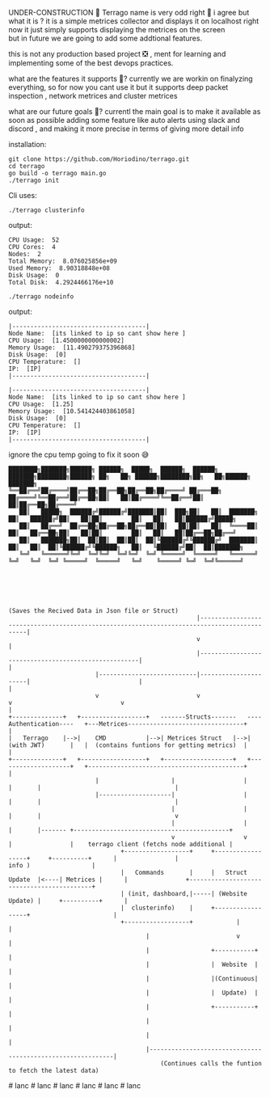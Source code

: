 UNDER-CONSTRUCTION 🚸
Terrago 
name is very odd right 🥸 i agree but what it is ?
it is a simple metrices collector and displays it on localhost
right now it just simply supports displaying the metrices on the screen  
but in future we are going to add some addtional features.

this is not any production based project ❎ , ment for learning and
implementing  some of the best devops practices.

what are the features it supports 🌃? 
currently we are workin on finalyzing everything, so for now you cant use it but
it supports deep packet inspection , network metrices and cluster metrices 

what are our future goals 🗻?
currentl the main goal is to make it available as soon as possible 
adding some feature like auto alerts using slack and discord ,
and making it more precise in terms of giving more detail info


installation:

```
git clone https://github.com/Horiodino/terrago.git
cd terrago 
go build -o terrago main.go
./terrago init
```


Cli uses:



```./terrago clusterinfo```

output:
```
CPU Usage:  52
CPU Cores:  4
Nodes:  2
Total Memory:  8.076025856e+09
Used Memory:  8.90318848e+08
Disk Usage:  0
Total Disk:  4.2924466176e+10
```



```./terrago nodeinfo```

output:
```
|-------------------------------------|
Node Name:  [its linked to ip so cant show here ]
CPU Usage:  [1.4500000000000002]
Memory Usage:  [11.490279375396868]
Disk Usage:  [0]
CPU Temperature:  []
IP:  [IP]
|-------------------------------------|

|-------------------------------------|
Node Name:  [its linked to ip so cant show here ]
CPU Usage:  [1.25]
Memory Usage:  [10.541424403861058]
Disk Usage:  [0]
CPU Temperature:  []
IP:  [IP]
|-------------------------------------|
```
ignore the cpu temp going to fix it soon 😅


```
████████╗███████╗██████╗ ██████╗  █████╗  ██████╗  ██████╗   ███████╗████████╗██████╗ ██╗   ██╗ ██████╗████████╗██╗   ██╗██████╗ ███████╗
╚══██╔══╝██╔════╝██╔══██╗██╔══██╗██╔══██╗██╔════╝ ██╔═══██╗  ██╔════╝╚══██╔══╝██╔══██╗██║   ██║██╔════╝╚══██╔══╝██║   ██║██╔══██╗██╔════╝
   ██║   █████╗  ██████╔╝██████╔╝███████║██║  ███╗██║   ██║  ███████╗   ██║   ██████╔╝██║   ██║██║        ██║   ██║   ██║██████╔╝█████╗  
   ██║   ██╔══╝  ██╔══██╗██╔══██╗██╔══██║██║   ██║██║   ██║  ╚════██║   ██║   ██╔══██╗██║   ██║██║        ██║   ██║   ██║██╔══██╗██╔══╝  
   ██║   ███████╗██║  ██║██║  ██║██║  ██║╚██████╔╝╚██████╔╝  ███████║   ██║   ██║  ██║╚██████╔╝╚██████╗   ██║   ╚██████╔╝██║  ██║███████╗
   ╚═╝   ╚══════╝╚═╝  ╚═╝╚═╝  ╚═╝╚═╝  ╚═╝ ╚═════╝  ╚═════╝   ╚══════╝   ╚═╝   ╚═╝  ╚═╝ ╚═════╝  ╚═════╝   ╚═╝    ╚═════╝ ╚═╝  ╚═╝╚══════╝





                                                                        (Saves the Recived Data in Json file or Struct)
                                                    |--------------------------------------------------------------------------------------------|
                                                    v                                                                                            |
                                                    |-----------------------------------------------------|                                      |
                        |---------------------------|----------------------|                              |                                      |
                        v                           v                      v                              v                                      |
+--------------+   +------------------+   -------Structs-------   ----Authentication----   +---Metrices--------------------------------+         |
|   Terrago    |-->|    CMD           |-->| Metrices Struct   |-->|   (with JWT)       |   |  (contains funtions for getting metrics)  |         |
+--------------+   +------------------+   +-------------------+   +--------------------+   +-------------------------------------------+         |
                        |                    |                   |                                 |       |                                     |
                        |--------------------|                   |                                 |       |                                     |
                                             |                   |                                 |       |                                     v
                                             |                   |                                 |       |------- +-------------------------------------------+
                                             v                   v                                 |                |    terrago client (fetchs node additional |
                               +------------------+     +------------------+     +----------+      |                |                    info )                 |
                               |   Commands       |     |   Struct Update  |<----| Metrices |      |                +-------------------------------------------+
                               | (init, dashboard,|-----| (Website Update) |     +----------+      |                
                               |  clusterinfo)    |     +------------------+                       |
                               +------------------+            |                                   |
                                      |                        v                                   |
                                      |                 +-----------+                              |
                                      |                 |  Website  |                              |
                                      |                 |(Continuous|                              |
                                      |                 |  Update)  |                              |
                                      |                 +-----------+                              |
                                      |                                                            |
                                      |                                                            |
                                      |------------------------------------------------------------|
                                          (Continues calls the funtion to fetch the latest data)

```
#   l a n c  
 #   l a n c  
 #   l a n c  
 #   l a n c  
 #   l a n c  
 #   l a n c  
 